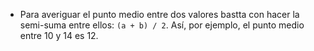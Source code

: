- Para averiguar el punto medio entre dos valores bastta con hacer la semi-suma entre ellos: `(a + b) / 2`. Así, por ejemplo, el punto medio entre 10 y 14 es 12.